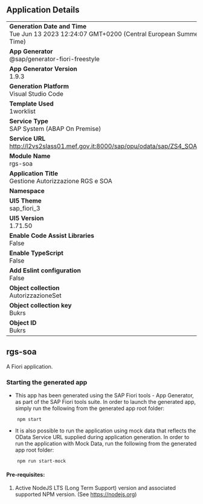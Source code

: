 ## Application Details
|               |
| ------------- |
|**Generation Date and Time**<br>Tue Jun 13 2023 12:24:07 GMT+0200 (Central European Summer Time)|
|**App Generator**<br>@sap/generator-fiori-freestyle|
|**App Generator Version**<br>1.9.3|
|**Generation Platform**<br>Visual Studio Code|
|**Template Used**<br>1worklist|
|**Service Type**<br>SAP System (ABAP On Premise)|
|**Service URL**<br>http://l2vs2slass01.mef.gov.it:8000/sap/opu/odata/sap/ZS4_SOA_SRV
|**Module Name**<br>rgs-soa|
|**Application Title**<br>Gestione Autorizzazione RGS e SOA|
|**Namespace**<br>|
|**UI5 Theme**<br>sap_fiori_3|
|**UI5 Version**<br>1.71.50|
|**Enable Code Assist Libraries**<br>False|
|**Enable TypeScript**<br>False|
|**Add Eslint configuration**<br>False|
|**Object collection**<br>AutorizzazioneSet|
|**Object collection key**<br>Bukrs|
|**Object ID**<br>Bukrs|

## rgs-soa

A Fiori application.

### Starting the generated app

-   This app has been generated using the SAP Fiori tools - App Generator, as part of the SAP Fiori tools suite.  In order to launch the generated app, simply run the following from the generated app root folder:

```
    npm start
```

- It is also possible to run the application using mock data that reflects the OData Service URL supplied during application generation.  In order to run the application with Mock Data, run the following from the generated app root folder:

```
    npm run start-mock
```

#### Pre-requisites:

1. Active NodeJS LTS (Long Term Support) version and associated supported NPM version.  (See https://nodejs.org)


